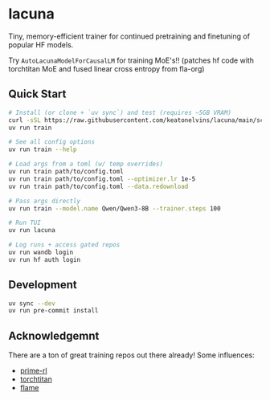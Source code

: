 # lacuna

Tiny, memory-efficient trainer for continued pretraining and finetuning of popular HF models.

Try `AutoLacunaModelForCausalLM` for training MoE's!! (patches hf code with torchtitan MoE and fused linear cross entropy from fla-org)

## Quick Start

```bash
# Install (or clone + `uv sync`) and test (requires ~5GB VRAM)
curl -sSL https://raw.githubusercontent.com/keatonelvins/lacuna/main/scripts/install.sh | bash
uv run train

# See all config options
uv run train --help

# Load args from a toml (w/ temp overrides)
uv run train path/to/config.toml
uv run train path/to/config.toml --optimizer.lr 1e-5
uv run train path/to/config.toml --data.redownload

# Pass args directly
uv run train --model.name Qwen/Qwen3-8B --trainer.steps 100

# Run TUI
uv run lacuna

# Log runs + access gated repos
uv run wandb login
uv run hf auth login
```

## Development

```bash
uv sync --dev
uv run pre-commit install
```

## Acknowledgemnt

There are a ton of great training repos out there already! Some influences:
- [prime-rl](https://github.com/PrimeIntellect-ai/prime-rl)
- [torchtitan](https://github.com/pytorch/torchtitan)
- [flame](https://github.com/fla-org/flame)
